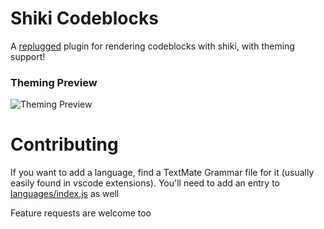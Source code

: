 # Shiki Codeblocks
A [replugged](https://github.com/replugged-org/replugged) plugin for rendering codeblocks with shiki, with theming support!

### Theming Preview

![Theming Preview](https://i.imgur.com/brqzjHG.png)

# Contributing

If you want to add a language, find a TextMate Grammar file for it (usually easily found in vscode extensions). You'll need to add an entry to [languages/index.js](./languages/index.js) as well

Feature requests are welcome too
